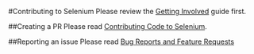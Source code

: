 #Contributing to Selenium
Please review the [Getting Involved](http://docs.seleniumhq.org/about/getting-involved.jsp) guide first.

##Creating a PR
Please read [Contributing Code to Selenium](http://docs.seleniumhq.org/about/getting-involved.jsp#contributing-code-to-selenium).

##Reporting an issue
Please read [Bug Reports and Feature Requests](http://docs.seleniumhq.org/about/getting-involved.jsp#bug-reports-and-feature-requests)
